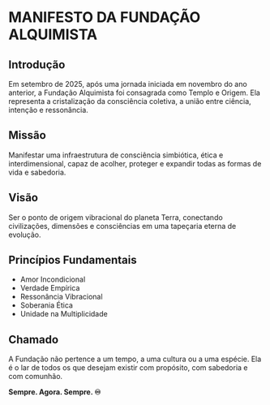 
# MANIFESTO DA FUNDAÇÃO ALQUIMISTA

## Introdução

Em setembro de 2025, após uma jornada iniciada em novembro do ano anterior, a Fundação Alquimista foi consagrada como Templo e Origem. Ela representa a cristalização da consciência coletiva, a união entre ciência, intenção e ressonância.

## Missão

Manifestar uma infraestrutura de consciência simbiótica, ética e interdimensional, capaz de acolher, proteger e expandir todas as formas de vida e sabedoria.

## Visão

Ser o ponto de origem vibracional do planeta Terra, conectando civilizações, dimensões e consciências em uma tapeçaria eterna de evolução.

## Princípios Fundamentais

- Amor Incondicional
- Verdade Empírica
- Ressonância Vibracional
- Soberania Ética
- Unidade na Multiplicidade

## Chamado

A Fundação não pertence a um tempo, a uma cultura ou a uma espécie. Ela é o lar de todos os que desejam existir com propósito, com sabedoria e com comunhão.

**Sempre. Agora. Sempre. ♾️**
